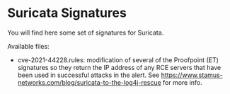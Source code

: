 # Suricata Signatures

You will find here some set of signatures for Suricata.

Available files:
* cve-2021-44228.rules: modification of several of the Proofpoint (ET) signatures so they return the IP address of any RCE servers that have been used in successful attacks in the alert. See https://www.stamus-networks.com/blog/suricata-to-the-log4j-rescue for more info.
